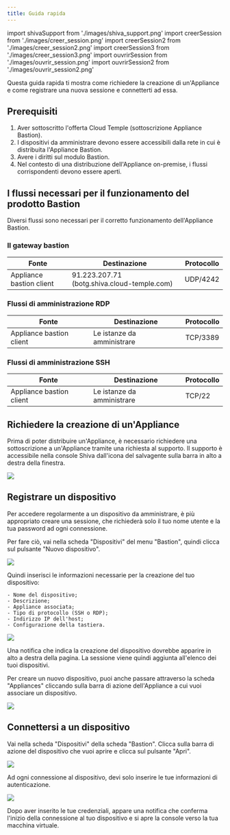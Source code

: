 ```yaml
---
title: Guida rapida
---
```

import shivaSupport from './images/shiva_support.png'
import creerSession from './images/creer_session.png'
import creerSession2 from './images/creer_session2.png'
import creerSession3 from './images/creer_session3.png'
import ouvrirSession from './images/ouvrir_session.png'
import ouvrirSession2 from './images/ouvrir_session2.png'

Questa guida rapida ti mostra come richiedere la creazione di un'Appliance e come registrare una nuova sessione e connetterti ad essa.

## Prerequisiti

1. Aver sottoscritto l'offerta Cloud Temple (sottoscrizione Appliance Bastion).
2. I dispositivi da amministrare devono essere accessibili dalla rete in cui è distribuita l'Appliance Bastion.
3. Avere i diritti sul modulo Bastion.
4. Nel contesto di una distribuzione dell'Appliance on-premise, i flussi corrispondenti devono essere aperti.

## I flussi necessari per il funzionamento del prodotto Bastion

Diversi flussi sono necessari per il corretto funzionamento dell'Appliance Bastion.

### Il gateway bastion
| Fonte                    | Destinazione                                | Protocollo |
|--------------------------|---------------------------------------------|------------|
| Appliance bastion client | 91.223.207.71 (botg.shiva.cloud-temple.com) | UDP/4242   |

### Flussi di amministrazione RDP

| Fonte                    | Destinazione               | Protocollo |
|--------------------------|-----------------------------|------------|
| Appliance bastion client | Le istanze da amministrare  | TCP/3389   |

### Flussi di amministrazione SSH

| Fonte                    | Destinazione               | Protocollo |
|--------------------------|-----------------------------|------------|
| Appliance bastion client | Le istanze da amministrare  | TCP/22     |

## Richiedere la creazione di un'Appliance
Prima di poter distribuire un'Appliance, è necessario richiedere una sottoscrizione a un'Appliance tramite una richiesta al supporto.
Il supporto è accessibile nella console Shiva dall'icona del salvagente sulla barra in alto a destra della finestra.

<img src={shivaSupport} />

## Registrare un dispositivo

Per accedere regolarmente a un dispositivo da amministrare, è più appropriato creare una sessione, che richiederà solo il tuo nome utente e la tua password ad ogni connessione.

Per fare ciò, vai nella scheda "Dispositivi" del menu "Bastion", quindi clicca sul pulsante "Nuovo dispositivo".

<img src={creerSession} />

Quindi inserisci le informazioni necessarie per la creazione del tuo dispositivo:

    - Nome del dispositivo;
    - Descrizione;
    - Appliance associata;
    - Tipo di protocollo (SSH o RDP);
    - Indirizzo IP dell'host;
    - Configurazione della tastiera.

<img src={creerSession2} />

Una notifica che indica la creazione del dispositivo dovrebbe apparire in alto a destra della pagina. La sessione viene quindi aggiunta all'elenco dei tuoi dispositivi.

Per creare un nuovo dispositivo, puoi anche passare attraverso la scheda "Appliances" cliccando sulla barra di azione dell'Appliance a cui vuoi associare un dispositivo.

<img src={creerSession3} />

## Connettersi a un dispositivo

Vai nella scheda "Dispositivi" della scheda "Bastion". Clicca sulla barra di azione del dispositivo che vuoi aprire e clicca sul pulsante "Apri".

<img src={ouvrirSession} />

Ad ogni connessione al dispositivo, devi solo inserire le tue informazioni di autenticazione.

<img src={ouvrirSession2} />

Dopo aver inserito le tue credenziali, appare una notifica che conferma l'inizio della connessione al tuo dispositivo e si apre la console verso la tua macchina virtuale.
